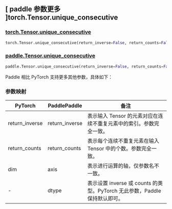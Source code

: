 ## [ paddle 参数更多 ]torch.Tensor.unique_consecutive

### [torch.Tensor.unique_consecutive](https://pytorch.org/docs/stable/generated/torch.Tensor.unique_consecutive.html#torch.Tensor.unique_consecutive)

```python
torch.Tensor.unique_consecutive(return_inverse=False, return_counts=False, dim=None)
```

### [paddle.Tensor.unique_consecutive]()

```python
paddle.Tensor.unique_consecutive(return_inverse=False, return_counts=False, axis=None, dtype='int64', name=None)
```

Paddle 相比 PyTorch 支持更多其他参数，具体如下：

### 参数映射

|    PyTorch     |  PaddlePaddle  |                             备注                             |
| -------------- | -------------- | ------------------------------------------------------------ |
| return_inverse | return_inverse | 表示输入 Tensor 的元素对应在连续不重复元素中的索引。参数完全一致。 |
| return_counts  | return_counts  | 表示每个连续不重复元素在输入 Tensor 中的个数。参数完全一致。 |
|      dim       |      axis      |              表示进行运算的轴，仅参数名不一致。              |
|       -        |     dtype      | 表示设置 inverse 或 counts 的类型。PyTorch 无此参数，Paddle 保持默认即可。 |
